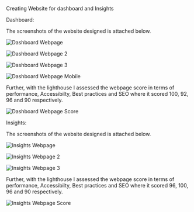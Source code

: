 Creating Website for dashboard and Insights

Dashboard:

The screenshots of the website designed is attached below.

![Dashboard Webpage](https://github.com/ashwingis/week14/assets/146376104/1ebe081f-8da4-422c-9e1d-3c18be7ff909)

![Dashboard Webpage 2](https://github.com/ashwingis/week14/assets/146376104/1a48921a-b2a5-4bd3-ad59-ae0e009847a1)

![Dashboard Webpage 3](https://github.com/ashwingis/week14/assets/146376104/2d5d0108-7553-49a0-a334-8c4216473433)

![Dashboard Webpage Mobile](https://github.com/ashwingis/week14/assets/146376104/03d9d51f-990d-48a2-9076-ee958d3afb84)

Further, with the lighthouse I assessed the webpage score in terms of performance, Accessibilty, Best practices and SEO where it scored 100, 92, 96 and 90 respectively.

![Dashboard Webpage Score](https://github.com/ashwingis/week14/assets/146376104/514eabb1-7c6f-4408-a7e8-496d20418013)


Insights: 

The screenshots of the website designed is attached below.

![Insights Webpage](https://github.com/ashwingis/week14/assets/146376104/3bb37196-3a83-492c-b480-8ffeda794686)

![Insights Webpage 2](https://github.com/ashwingis/week14/assets/146376104/3ef2b949-8f15-46d6-9d02-335185aae56c)

![Insights Webpage 3](https://github.com/ashwingis/week14/assets/146376104/95434a15-18c9-40aa-ba31-13adc37bc81c)

Further, with the lighthouse I assessed the webpage score in terms of performance, Accessibilty, Best practices and SEO where it scored 96, 100, 96 and 90 respectively.

![Insights Webpage Score](https://github.com/ashwingis/week14/assets/146376104/56f8e9f1-057f-4b19-85fb-9cabc5a3ee35)






